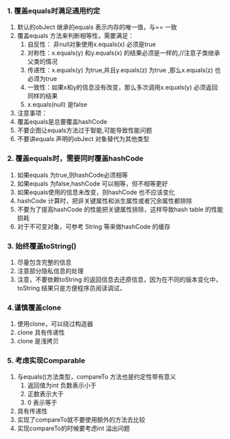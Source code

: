 ### 1. 覆盖equals时满足通用约定
1. 默认的obJect 继承的equals 表示内存的唯一值，与== 一致
2. 覆盖equals 方法来判断相等性，需要满足：
   1. 自反性： 非null对象使用x.equals(x) 必须是true
   2. 对称性：x.equals(y) 和y.equals(x) 的结果必须是一样的,//注意子类继承父类的情况
   3. 传递性：x.equals(y) 为true,并且y.equals(z) 为true ,那么x.equals(z) 也必须为true
   4. 一致性：如果x和y的信息没有改变，那么多次调用x.equals(y) 必须返回同样的结果
   5. x.equals(null) 是false
3.  注意事项：
   1. 覆盖equals是总要覆盖hashCode
   2. 不要企图让equals方法过于智能,可能导致性能问题
   3. 不要讲equals 声明的obJect 对象替代为其他类型

### 2. 覆盖equals时，需要同时覆盖hashCode

1. 如果equals 为true,则hashCode必须相等
2. 如果equals 为false,hashCode 可以相等，但不相等更好
3. 如果equals使用的信息未改变，则hashCode 也不应该变化
4. hashCode 计算时，把非关键属性和派生属性或者冗余属性都排除
5. 不要为了提高hashCode 的性能把关键属性排除，这样导致hash table 的性能损耗
6. 对于不可变对象，可参考 String 等来做hashCode 的缓存

### 3. 始终覆盖toString()

1. 尽量包含完整的信息
2. 注意部分隐私信息的处理
3. 注意，不要依赖toString 的返回信息去还原信息，因为在不同的版本变化中，toString 结果只是方便程序员阅读调试，
### 4.谨慎覆盖clone

1. 使用clone，可以绕过构造器
2. clone 具有传递性
3. clone 是浅拷贝

### 5. 考虑实现Comparable

1. 与equals()方法类型，compareTo 方法也是约定性带有意义
   1. 返回值为int  负数表示小于
   2. 正数表示大于
   3. 0 表示等于
2. 具有传递性
3.  实现了compareTo就不要使用额外的方法去比较
4. 实现compareTo的时候要考虑int 溢出问题
